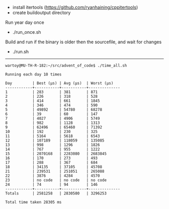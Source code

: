 - install itertools (https://github.com/ryanhaining/cppitertools)
- create buildoutput directory

Run year day once
- ./run_once.sh <year> <day>

Build and run <year> <day> if the binary is older then the sourcefile, and wait for changes
- ./run.sh <year> <day>


---
```
wartoy@MU-TH-R-182:~/src/advent_of_code$ ./time_all.sh 

Running each day 10 times

Day         | Best (µs) | Avg (µs)  | Worst (µs)
------------+-----------+-----------+--------------
1           | 283       | 381       | 871
2           | 226       | 318       | 528
3           | 414       | 661       | 1845
4           | 346       | 474       | 590
5           | 49892     | 54780     | 68278
6           | 39        | 60        | 147
7           | 4027      | 4906      | 5749
8           | 982       | 1128      | 1313
9           | 62496     | 65460     | 71392
10          | 192       | 230       | 325
11          | 5164      | 5618      | 6543
12          | 107189    | 118059    | 135085
13          | 998       | 1296      | 1826
14          | 767       | 955       | 1222
15          | 2070168   | 2283080   | 2683845
16          | 170       | 273       | 493
17          | 288       | 367       | 684
18          | 34135     | 37105     | 45708
21          | 239531    | 251051    | 265088
22          | 3876      | 4284      | 4570
23          | no code   | no code   | no code
24          | 74        | 94        | 146
------------+-----------+-----------+--------------
Totals      | 2581258   | 2830580   | 3296253

Total time taken 28305 ms
```

